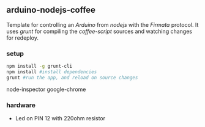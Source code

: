 ## arduino-nodejs-coffee
Template for controlling an *Arduino* from *nodejs* with the *Firmata* protocol. It uses *grunt* for compiling the *coffee-script* sources and watching changes for redeploy.

### setup
```bash
npm install -g grunt-cli
npm install #install dependencies
grunt #run the app, and reload on source changes
```

node-inspector
google-chrome

### hardware
- Led on PIN 12 with 220ohm resistor
